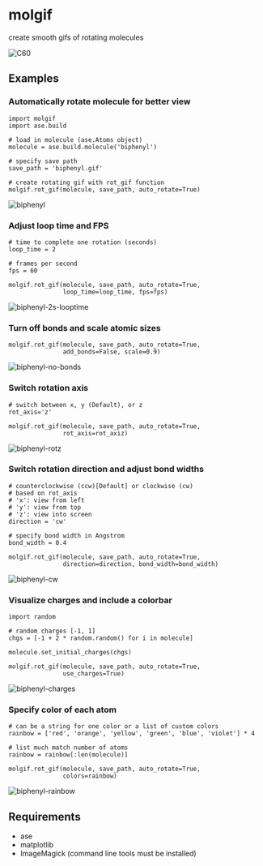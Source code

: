 # molgif

create smooth gifs of rotating molecules

![C60](gifs/C60.gif)

## Examples

### Automatically rotate molecule for better view

    import molgif
    import ase.build

    # load in molecule (ase.Atoms object)
    molecule = ase.build.molecule('biphenyl')

    # specify save path
    save_path = 'biphenyl.gif'

    # create rotating gif with rot_gif function
    molgif.rot_gif(molecule, save_path, auto_rotate=True)

![biphenyl](gifs/biphenyl.gif)

### Adjust loop time and FPS

    # time to complete one rotation (seconds)
    loop_time = 2

    # frames per second
    fps = 60

    molgif.rot_gif(molecule, save_path, auto_rotate=True,
                   loop_time=loop_time, fps=fps)

![biphenyl-2s-looptime](gifs/biphenyl-2s-looptime.gif)

### Turn off bonds and scale atomic sizes

    molgif.rot_gif(molecule, save_path, auto_rotate=True,
                   add_bonds=False, scale=0.9)

![biphenyl-no-bonds](gifs/biphenyl-no-bonds.gif)

### Switch rotation axis

    # switch between x, y (Default), or z
    rot_axis='z'

    molgif.rot_gif(molecule, save_path, auto_rotate=True,
                   rot_axis=rot_axiz)

![biphenyl-rotz](gifs/biphenyl-rotz.gif)

### Switch rotation direction and adjust bond widths

    # counterclockwise (ccw)[Default] or clockwise (cw)
    # based on rot_axis
    # 'x': view from left
    # 'y': view from top
    # 'z': view into screen
    direction = 'cw'

    # specify bond width in Angstrom
    bond_width = 0.4

    molgif.rot_gif(molecule, save_path, auto_rotate=True,
                   direction=direction, bond_width=bond_width)

![biphenyl-cw](gifs/biphenyl-cw.gif)

### Visualize charges and include a colorbar

    import random

    # random charges [-1, 1]
    chgs = [-1 + 2 * random.random() for i in molecule]

    molecule.set_initial_charges(chgs)

    molgif.rot_gif(molecule, save_path, auto_rotate=True,
                   use_charges=True)

![biphenyl-charges](gifs/biphenyl-charges.gif)

### Specify color of each atom

    # can be a string for one color or a list of custom colors
    rainbow = ['red', 'orange', 'yellow', 'green', 'blue', 'violet'] * 4

    # list much match number of atoms
    rainbow = rainbow[:len(molecule)]

    molgif.rot_gif(molecule, save_path, auto_rotate=True,
                   colors=rainbow)

![biphenyl-rainbow](gifs/biphenyl-rainbow.gif)

## Requirements

- ase
- matplotlib
- ImageMagick (command line tools must be installed)
